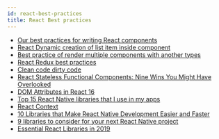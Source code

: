 ```yaml
---
id: react-best-practices
title: React Best practices
---
```



- [Our best practices for writing React components](https://engineering.musefind.com/our-best-practices-for-writing-react-components-dec3eb5c3fc8)
- [React Dynamic creation of list item inside component](https://stackoverflow.com/questions/46514351/react-dynamic-creation-of-list-item-inside-component)
- [Best practice of render multiple components with another types](https://github.com/airbnb/javascript/issues/1119)
- [React Redux best practices](https://github.com/Salesfloor/architecture/wiki/React-Redux-best-practices)
- [Clean code dirty code](https://americanexpress.io/clean-code-dirty-code/)
- [React Stateless Functional Components: Nine Wins You Might Have Overlooked](https://hackernoon.com/react-stateless-functional-components-nine-wins-you-might-have-overlooked-997b0d933dbc)
- [DOM Attributes in React 16](https://reactjs.org/blog/2017/09/08/dom-attributes-in-react-16.html)
- [Top 15 React Native libraries that I use in my apps](https://codingislove.com/top-15-react-native-libraries/)
- [React Context](https://reactjs.org/docs/context.html)
- [10 Libraries that Make React Native Development Easier and Faster](https://www.moveoapps.com/blog/libraries-that-make-react-native-development-easier-and-faster/)
- [9 libraries to consider for your next React Native project](https://blog.kiprosh.com/9-libraries-to-consider-for-your-next-react-native-project-723f179d4764/)
- [Essential React Libraries in 2019](https://www.robinwieruch.de/essential-react-libraries-framework/)

<!-- - [](https://hackernoon.com/set-up-eslint-in-atom-83dfb3d34fdf)
- []() -->
